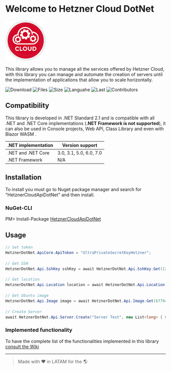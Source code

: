 
# Welcome to Hetzner Cloud DotNet

![Hetzner Cloud DotNet](https://raw.githubusercontent.com/ljchuello/Hetzner-Cloud-DotNet/master/icon_128.png)

This library allows you to manage all the services offered by Hetzner Cloud, with this library you can manage and automate the creation of servers until the implementation of applications that allow you to scale horizontally.

![Download](https://img.shields.io/nuget/dt/HetznerCloudApiDotNet?style=for-the-badge) ![Files](https://img.shields.io/github/directory-file-count/ljchuello/Hetzner-Cloud-DotNet?style=for-the-badge) ![Size](https://img.shields.io/github/repo-size/ljchuello/Hetzner-Cloud-DotNet?style=for-the-badge) ![Languahe](https://img.shields.io/github/languages/top/ljchuello/Hetzner-Cloud-DotNet?style=for-the-badge) ![Last](https://img.shields.io/github/last-commit/ljchuello/Hetzner-Cloud-DotNet?style=for-the-badge) ![Contributors](https://img.shields.io/github/contributors/ljchuello/Hetzner-Cloud-DotNet?style=for-the-badge)

## Compatibility

This library is developed in .NET Standard 2.1 and is compatible with all .NET and .NET Core implementations (**.NET Framework is not supported**), it can also be used in Console projects, Web API, Class Library and even with Blazor WASM .

| .NET implementation        	| Version support         	|
|----------------------------	|-------------------------	|
| .NET and .NET Core         	| 3.0, 3.1, 5.0, 6.0, 7.0 	|
| .NET Framework             	| N/A                     	|

## Installation

To install you must go to Nuget package manager and search for "HetznerCloudApiDotNet" and then install.

### NuGet-CLI
PM> Install-Package [HetznerCloudApiDotNet ](https://www.nuget.org/packages/HetznerCloudApiDotNet/)

## Usage

```csharp
// Set token
HetznerDotNet.ApiCore.ApiToken = "UltraPrivateSecretKeyHetzner";

// Get SSH
HetznerDotNet.Api.SshKey sshKey = await HetznerDotNet.Api.SshKey.Get(123456789);

// Get location
HetznerDotNet.Api.Location location = await HetznerDotNet.Api.Location.Get(3);

// Get Ubuntu image
HetznerDotNet.Api.Image image = await HetznerDotNet.Api.Image.Get(67794396);

// Create Server
await HetznerDotNet.Api.Server.Create("Server Test", new List<long> { sshKey.Id }, location.Id, image.Id, 15);
```

### Implemented functionality
To have the complete list of the functionalities implemented in this library [consult the Wiki](https://github.com/ljchuello/Hetzner-Cloud-DotNet/wiki)

---

> Made with ❤️ in LATAM for the 🌎
